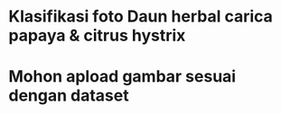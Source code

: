 # Klasifikasi foto Daun herbal carica papaya & citrus hystrix
# Mohon apload gambar sesuai dengan dataset